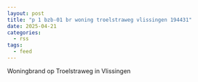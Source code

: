 ```yaml
---
layout: post
title: "p 1 bzb-01 br woning troelstraweg vlissingen 194431"
date: 2025-04-21
categories: 
  - rss
tags: 
  - feed
---
```


Woningbrand op Troelstraweg in Vlissingen
